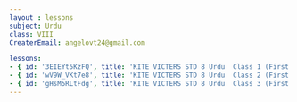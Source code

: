 ```yaml
--- 
layout : lessons 
subject: Urdu 
class: VIII
CreaterEmail: angelovt24@gmail.com

lessons: 
- { id: '3EIEYt5KzFQ', title: 'KITE VICTERS STD 8 Urdu  Class 1 (First Bell-ഫസ്റ്റ് ബെല്‍)' }
- { id: 'wV9W_VKt7e8', title: 'KITE VICTERS STD 8 Urdu  Class 2 (First Bell-ഫസ്റ്റ് ബെല്‍)' }
- { id: 'gHsM5RLtFdg', title: 'KITE VICTERS STD 8 Urdu  Class 3 (First Bell-ഫസ്റ്റ് ബെല്‍)' }
--- 
```

